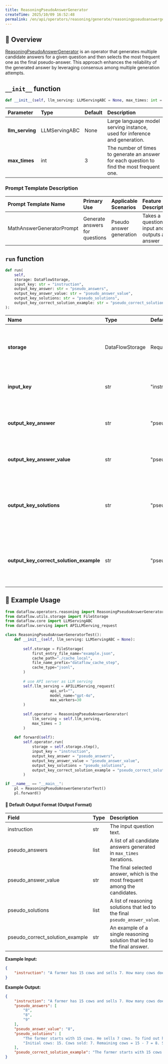 ```yaml
---
title: ReasoningPseudoAnswerGenerator
createTime: 2025/10/09 16:52:48
permalink: /en/api/operators/reasoning/generate/reasoningpseudoanswergenerator/
---
```


## 📘 Overview
[ReasoningPseudoAnswerGenerator](https://github.com/OpenDCAI/DataFlow/blob/main/dataflow/operators/reasoning/generate/reasoning_answer_generator.py) is an operator that generates multiple candidate answers for a given question and then selects the most frequent one as the final pseudo-answer. This approach enhances the reliability of the generated answer by leveraging consensus among multiple generation attempts.

## `__init__` function

```python
def __init__(self, llm_serving: LLMServingABC = None, max_times: int = 3):
```

| Parameter | Type | Default | Description |
| :--- | :--- | :--- | :--- |
| **llm_serving** | LLMServingABC | None | Large language model serving instance, used for inference and generation. |
| **max_times** | int | 3 | The number of times to generate an answer for each question to find the most frequent one. |

### Prompt Template Description
| Prompt Template Name | Primary Use | Applicable Scenarios | Feature Description |
| :--- | :--- | :--- | :--- |
| MathAnswerGeneratorPrompt | Generate answers for questions | Pseudo answer generation | Takes a question as input and outputs an answer |

## `run` function

```python
def run(
    self,
    storage: DataFlowStorage,
    input_key: str = "instruction",
    output_key_answer: str = "pseudo_answers",
    output_key_answer_value: str = "pseudo_answer_value",
    output_key_solutions: str = "pseudo_solutions",
    output_key_correct_solution_example: str = "pseudo_correct_solution_example",
):
```

| Name | Type | Default | Description |
| :--- | :--- | :--- | :--- |
| **storage** | DataFlowStorage | Required | DataFlow storage instance, responsible for reading and writing data. |
| **input_key** | str | "instruction" | Input column name, corresponding to the question field. |
| **output_key_answer** | str | "pseudo_answers" | Output column name for the list of all generated candidate answers. |
| **output_key_answer_value**| str | "pseudo_answer_value"| Output column name for the final, most frequent answer value. |
| **output_key_solutions** | str | "pseudo_solutions" | Output column name for the list of reasoning steps (solutions) that produced the final answer. |
| **output_key_correct_solution_example**| str | "pseudo_correct_solution_example"| Output column name for a single example of a correct reasoning step (solution). |

## 🧠 Example Usage

```python
from dataflow.operators.reasoning import ReasoningPseudoAnswerGenerator
from dataflow.utils.storage import FileStorage
from dataflow.core import LLMServingABC
from dataflow.serving import APILLMServing_request

class ReasoningPseudoAnswerGeneratorTest():
    def __init__(self, llm_serving: LLMServingABC = None):
        
        self.storage = FileStorage(
            first_entry_file_name="example.json",
            cache_path="./cache_local",
            file_name_prefix="dataflow_cache_step",
            cache_type="jsonl",
        )
        
        # use API server as LLM serving
        self.llm_serving = APILLMServing_request(
                    api_url="",
                    model_name="gpt-4o",
                    max_workers=30
        )
        
        self.operator = ReasoningPseudoAnswerGenerator(
            llm_serving = self.llm_serving,
            max_times = 3
        )
        
    def forward(self):
        self.operator.run(
            storage = self.storage.step(),
            input_key = "instruction",
            output_key_answer = "pseudo_answers",
            output_key_answer_value = "pseudo_answer_value",
            output_key_solutions = "pseudo_solutions",
            output_key_correct_solution_example = "pseudo_correct_solution_example",
        )

if __name__ == "__main__":
    pl = ReasoningPseudoAnswerGeneratorTest()
    pl.forward()
```

#### 🧾 Default Output Format (Output Format)
| Field | Type | Description |
| :--- | :--- | :--- |
| instruction | str | The input question text. |
| pseudo_answers | list | A list of all candidate answers generated in `max_times` iterations. |
| pseudo_answer_value | str | The final selected answer, which is the most frequent among the candidates. |
| pseudo_solutions | list | A list of reasoning solutions that led to the final `pseudo_answer_value`. |
| pseudo_correct_solution_example | str | An example of a single reasoning solution that led to the final answer. |

**Example Input:**
```json
{
    "instruction": "A farmer has 15 cows and sells 7. How many cows does he have left?"
}
```

**Example Output:**
```json
{
    "instruction": "A farmer has 15 cows and sells 7. How many cows does he have left?",
    "pseudo_answers": [
        "8",
        "8",
        "9"
    ],
    "pseudo_answer_value": "8",
    "pseudo_solutions": [
        "The farmer starts with 15 cows. He sells 7 cows. To find out how many are left, we subtract the number of cows sold from the initial number: 15 - 7 = 8. The farmer has 8 cows left.",
        "Initial cows: 15. Cows sold: 7. Remaining cows = 15 - 7 = 8. So, the answer is 8."
    ],
    "pseudo_correct_solution_example": "The farmer starts with 15 cows. He sells 7 cows. To find out how many are left, we subtract the number of cows sold from the initial number: 15 - 7 = 8. The farmer has 8 cows left."
}
```
